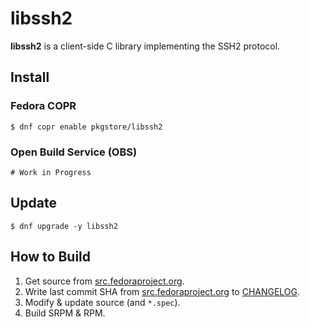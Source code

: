 # libssh2

**libssh2** is a client-side C library implementing the SSH2 protocol.

## Install

### Fedora COPR

```
$ dnf copr enable pkgstore/libssh2
```

### Open Build Service (OBS)

```
# Work in Progress
```

## Update

```
$ dnf upgrade -y libssh2
```

## How to Build

1. Get source from [src.fedoraproject.org](https://src.fedoraproject.org/rpms/libssh2).
2. Write last commit SHA from [src.fedoraproject.org](https://src.fedoraproject.org/rpms/libssh2) to [CHANGELOG](CHANGELOG).
3. Modify & update source (and `*.spec`).
4. Build SRPM & RPM.
